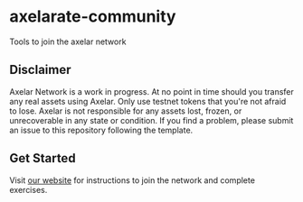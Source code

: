 # axelarate-community
Tools to join the axelar network

## Disclaimer
Axelar Network is a work in progress. At no point in time should you transfer any real assets using Axelar. Only use testnet tokens that you're not afraid to lose. Axelar is not responsible for any assets lost, frozen, or unrecoverable in any state or condition. If you find a problem, please submit an issue to this repository following the template.

## Get Started
Visit [our website](http://google.com) for instructions to join the network and complete exercises.
